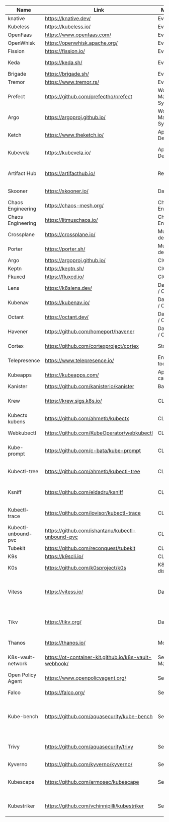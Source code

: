 | Name                | Link                                             | Main Area                 | Sub Area                                                 |
|---------------------|--------------------------------------------------|---------------------------|----------------------------------------------------------|
| knative             | https://knative.dev/                             | Event Driven              |                                                          |
| Kubeless            | https://kubeless.io/                             | Event Driven              |                                                          |
| OpenFaas            | https://www.openfaas.com/                        | Event Driven              |                                                          |
| OpenWhisk           | https://openwhisk.apache.org/                    | Event Driven              |                                                          |
| Fission             | https://fission.io/                              | Event Driven              |                                                          |
| Keda                | https://keda.sh/                                 | Event Driven              | Event Driven Autoscaling                                 |
| Brigade             | https://brigade.sh/                              | Event Driven              |                                                          |
| Tremor              | https://www.tremor.rs/                           | Event Driven              |                                                          |
| Prefect             | https://github.com/prefecthq/prefect             | Worflow Management System | GitOps                                                   |
| Argo                | https://argoproj.github.io/                      | Worflow Management System |                                                          |
| Ketch               | https://www.theketch.io/                         | Application Delivery      |                                                          |
| Kubevela            | https://kubevela.io/                             | Application Delivery      | Open Application Model                                   |
| Artifact Hub        | https://artifacthub.io/                          | Repository                | Kubernetes Packages (helm)                               |
| Skooner             | https://skooner.io/                              | Dashboards                | (previously k8dash)                                      |
| Chaos Engineering   | https://chaos-mesh.org/                          | Chaos Engineering         |                                                          |
| Chaos Engineering   | https://litmuschaos.io/                          | Chaos Engineering         |                                                          |
| Crossplane          | https://crossplane.io/                           | Multiplatform deployment  |                                                          |
| Porter              | https://porter.sh/                               | Multiplatform deployment  |                                                          |
| Argo                | https://argoproj.github.io/                      | CICD                      |                                                          |
| Keptn               | https://keptn.sh/                                | CICD                      |                                                          |
| Fkuxcd              | https://fluxcd.io/                               | CICD                      |                                                          |
| Lens                | https://k8slens.dev/                             | Dashboards / Clients      |                                                          |
| Kubenav             | https://kubenav.io/                              | Dashboards / Clients      |                                                          |
| Octant              | https://octant.dev/                              | Dashboards / Clients      |                                                          |
| Havener             | https://github.com/homeport/havener              | Dashboards / Clients      |                                                          |
| Cortex              | https://github.com/cortexproject/cortex          | Storage                   | Storage for Prometheus                                   |
| Telepresence        | https://www.telepresence.io/                     | End-users tools           | Local Development                                        |
| Kubeapps            | https://kubeapps.com/                            | Applications catalog      |                                                          |
| Kanister            | https://github.com/kanisterio/kanister           | Backup                    |                                                          |
| Krew                | https://krew.sigs.k8s.io/                        | CLI                       | k8s plugins package manager                              |
| Kubectx kubens      | https://github.com/ahmetb/kubectx                | CLI                       | CLI tools to manage clusters                             |
| Webkubectl          | https://github.com/KubeOperator/webkubectl       | CLI                       | Run commands in webpage                                  |
| Kube-prompt         | https://github.com/c-bata/kube-prompt            | CLI                       | An interactive client with auto-complete                 |
| Kubectl-tree        | https://github.com/ahmetb/kubectl-tree           | CLI                       | Explore ownership relationships                          |
| Ksniff              | https://github.com/eldadru/ksniff                | CLI                       | tcpdump or Wireshark on any pod                          |
| Kubectl-trace       | https://github.com/iovisor/kubectl-trace         | CLI                       | Schedule the execution of bpftrace                       |
| Kubectl-unbound-pvc | https://github.com/ishantanu/kubectl-unbound-pvc | CLI                       |                                                          |
| Tubekit             | https://github.com/reconquest/tubekit            | CLI                       |                                                          |
| K9s                 | https://k9scli.io/                               | CLI                       |                                                          |
| K0s                 | https://github.com/k0sproject/k0s                | K8s distribution          |                                                          |
| Vitess              | https://vitess.io/                               | Databases                 | Clustering system for horizontal scaling of MySQL        |
| Tikv                | https://tikv.org/                                | Databases                 | A distributed transactional key-value database           |
| Thanos              | https://thanos.io/                               | Monitoring                | HA Prometheus setup                                      |
| K8s-vault-network   | https://ot-container-kit.github.io/k8s-vault-webhook/ | Secret Manager       | Multi-targets secret management                          |
| Open Policy Agent   | https://www.openpolicyagent.org/                 | Security                  | Manage detailed RBAC                                     |
| Falco               | https://falco.org/                               | Security                  | Threat detection engine                                  |
| Kube-bench          | https://github.com/aquasecurity/kube-bench       | Security                  | Run checks documented in the CIS Kubernetes Benchmark    |
| Trivy               | https://github.com/aquasecurity/trivy            | Security                  | Vulnerability Scanner for Containers and other Artifacts |
| Kyverno             | https://github.com/kyverno/kyverno/              | Security                  | Policy engine                                            |
| Kubescape           | https://github.com/armosec/kubescape             | Security                  | Based on [k8s Hardening Guidance by to NSA and CISA](https://www.nsa.gov/News-Features/Feature-Stories/Article-View/Article/2716980/nsa-cisa-release-kubernetes-hardening-guidance/) |
| Kubestriker         | https://github.com/vchinnipilli/kubestriker      | Security                  | Cluster misconfiguration issues                          |

